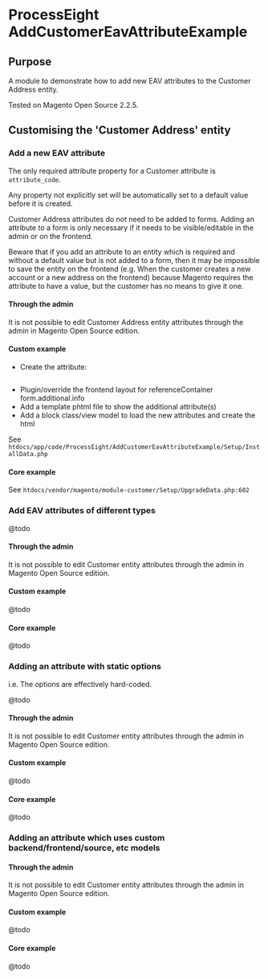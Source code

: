 # ProcessEight AddCustomerEavAttributeExample

## Purpose
A module to demonstrate how to add new EAV attributes to the Customer Address entity.

Tested on Magento Open Source 2.2.5.

## Customising the 'Customer Address' entity

### Add a new EAV attribute

The only required attribute property for a Customer attribute is `attribute_code`. 

Any property not explicitly set will be automatically set to a default value before it is created.

Customer Address attributes do not need to be added to forms. Adding an attribute to a form is only necessary if it needs to be visible/editable in the admin or on the frontend.

Beware that if you add an attribute to an entity which is required and without a default value but is not added to a form, then it may be impossible to save the entity on the frontend (e.g. When the customer creates a new account or a new address on the frontend) because Magento requires the attribute to have a value, but the customer has no means to give it one.

#### Through the admin

It is not possible to edit Customer Address entity attributes through the admin in Magento Open Source edition.

#### Custom example

* Create the attribute:
```php

```
* Plugin/override the frontend layout for referenceContainer form.additional.info
* Add a template phtml file to show the additional attribute(s)
* Add a block class/view model to load the new attributes and create the html

See `htdocs/app/code/ProcessEight/AddCustomerEavAttributeExample/Setup/InstallData.php`

#### Core example

See `htdocs/vendor/magento/module-customer/Setup/UpgradeData.php:602`

### Add EAV attributes of different types

@todo

#### Through the admin

It is not possible to edit Customer entity attributes through the admin in Magento Open Source edition.

#### Custom example
@todo

#### Core example
@todo

### Adding an attribute with static options

i.e. The options are effectively hard-coded.

@todo

#### Through the admin

It is not possible to edit Customer entity attributes through the admin in Magento Open Source edition.

#### Custom example
@todo

#### Core example
@todo

### Adding an attribute which uses custom backend/frontend/source, etc models

#### Through the admin

It is not possible to edit Customer entity attributes through the admin in Magento Open Source edition.

#### Custom example
@todo

#### Core example
@todo
